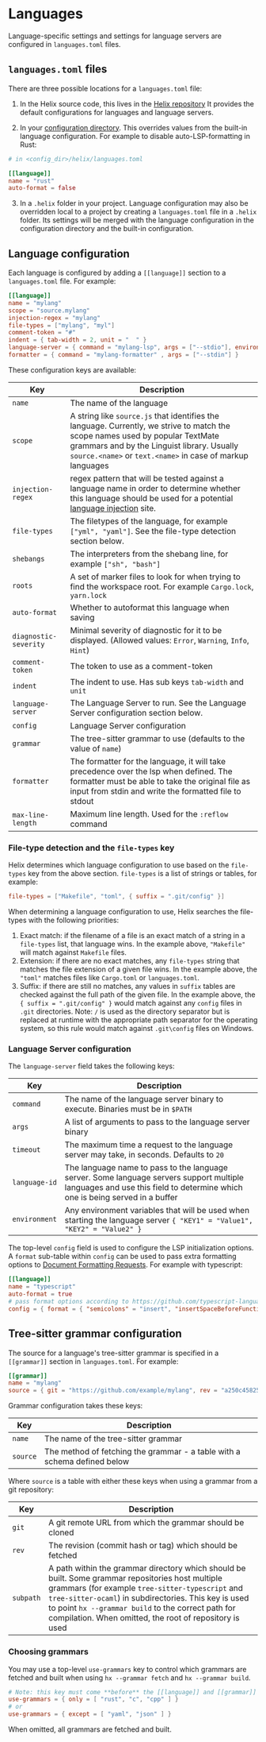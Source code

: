 # Languages

Language-specific settings and settings for language servers are configured in
`languages.toml` files.

## `languages.toml` files

There are three possible locations for a `languages.toml` file:

1. In the Helix source code, this lives in the
   [Helix repository](https://github.com/helix-editor/helix/blob/master/languages.toml)
   It provides the default configurations for languages and language servers.

2. In your [configuration directory](./configuration.md). This overrides values
   from the built-in language configuration. For example to disable
   auto-LSP-formatting in Rust:

```toml
# in <config_dir>/helix/languages.toml

[[language]]
name = "rust"
auto-format = false
```

3. In a `.helix` folder in your project. Language configuration may also be
   overridden local to a project by creating a `languages.toml` file in a
   `.helix` folder. Its settings will be merged with the language configuration
   in the configuration directory and the built-in configuration.

## Language configuration

Each language is configured by adding a `[[language]]` section to a
`languages.toml` file. For example:

```toml
[[language]]
name = "mylang"
scope = "source.mylang"
injection-regex = "mylang"
file-types = ["mylang", "myl"]
comment-token = "#"
indent = { tab-width = 2, unit = "  " }
language-server = { command = "mylang-lsp", args = ["--stdio"], environment = { "ENV1" = "value1", "ENV2" = "value2" } }
formatter = { command = "mylang-formatter" , args = ["--stdin"] }
```

These configuration keys are available:

| Key                   | Description                                                                                                                                                                                                                               |
| --------------------- | ----------------------------------------------------------------------------------------------------------------------------------------------------------------------------------------------------------------------------------------- |
| `name`                | The name of the language                                                                                                                                                                                                                  |
| `scope`               | A string like `source.js` that identifies the language. Currently, we strive to match the scope names used by popular TextMate grammars and by the Linguist library. Usually `source.<name>` or `text.<name>` in case of markup languages |
| `injection-regex`     | regex pattern that will be tested against a language name in order to determine whether this language should be used for a potential [language injection][treesitter-language-injection] site.                                            |
| `file-types`          | The filetypes of the language, for example `["yml", "yaml"]`. See the file-type detection section below.                                                                                                                                  |
| `shebangs`            | The interpreters from the shebang line, for example `["sh", "bash"]`                                                                                                                                                                      |
| `roots`               | A set of marker files to look for when trying to find the workspace root. For example `Cargo.lock`, `yarn.lock`                                                                                                                           |
| `auto-format`         | Whether to autoformat this language when saving                                                                                                                                                                                           |
| `diagnostic-severity` | Minimal severity of diagnostic for it to be displayed. (Allowed values: `Error`, `Warning`, `Info`, `Hint`)                                                                                                                               |
| `comment-token`       | The token to use as a comment-token                                                                                                                                                                                                       |
| `indent`              | The indent to use. Has sub keys `tab-width` and `unit`                                                                                                                                                                                    |
| `language-server`     | The Language Server to run. See the Language Server configuration section below.                                                                                                                                                          |
| `config`              | Language Server configuration                                                                                                                                                                                                             |
| `grammar`             | The tree-sitter grammar to use (defaults to the value of `name`)                                                                                                                                                                          |
| `formatter`           | The formatter for the language, it will take precedence over the lsp when defined. The formatter must be able to take the original file as input from stdin and write the formatted file to stdout                                        |
| `max-line-length`     | Maximum line length. Used for the `:reflow` command                                                                                                                                                                                       |

### File-type detection and the `file-types` key

Helix determines which language configuration to use based on the `file-types` key
from the above section. `file-types` is a list of strings or tables, for
example:

```toml
file-types = ["Makefile", "toml", { suffix = ".git/config" }]
```

When determining a language configuration to use, Helix searches the file-types
with the following priorities:

1. Exact match: if the filename of a file is an exact match of a string in a
   `file-types` list, that language wins. In the example above, `"Makefile"`
   will match against `Makefile` files.
2. Extension: if there are no exact matches, any `file-types` string that
   matches the file extension of a given file wins. In the example above, the
   `"toml"` matches files like `Cargo.toml` or `languages.toml`.
3. Suffix: if there are still no matches, any values in `suffix` tables are
   checked against the full path of the given file. In the example above, the
   `{ suffix = ".git/config" }` would match against any `config` files in `.git`
   directories. Note: `/` is used as the directory separator but is replaced at
   runtime with the appropriate path separator for the operating system, so this
   rule would match against `.git\config` files on Windows.

### Language Server configuration

The `language-server` field takes the following keys:

| Key           | Description                                                                                                                                                              |
| ------------- | ------------------------------------------------------------------------------------------------------------------------------------------------------------------------ |
| `command`     | The name of the language server binary to execute. Binaries must be in `$PATH`                                                                                           |
| `args`        | A list of arguments to pass to the language server binary                                                                                                                |
| `timeout`     | The maximum time a request to the language server may take, in seconds. Defaults to `20`                                                                                 |
| `language-id` | The language name to pass to the language server. Some language servers support multiple languages and use this field to determine which one is being served in a buffer |
| `environment` | Any environment variables that will be used when starting the language server `{ "KEY1" = "Value1", "KEY2" = "Value2" }`                                                 |

The top-level `config` field is used to configure the LSP initialization
options. A `format` sub-table within `config` can be used to pass extra
formatting options to
[Document Formatting Requests](https://github.com/microsoft/language-server-protocol/blob/gh-pages/_specifications/specification-3-16.md#document-formatting-request--leftwards_arrow_with_hook).
For example with typescript:

```toml
[[language]]
name = "typescript"
auto-format = true
# pass format options according to https://github.com/typescript-language-server/typescript-language-server#workspacedidchangeconfiguration omitting the "[language].format." prefix.
config = { format = { "semicolons" = "insert", "insertSpaceBeforeFunctionParenthesis" = true } }
```

## Tree-sitter grammar configuration

The source for a language's tree-sitter grammar is specified in a `[[grammar]]`
section in `languages.toml`. For example:

```toml
[[grammar]]
name = "mylang"
source = { git = "https://github.com/example/mylang", rev = "a250c4582510ff34767ec3b7dcdd3c24e8c8aa68" }
```

Grammar configuration takes these keys:

| Key      | Description                                                              |
| -------- | ------------------------------------------------------------------------ |
| `name`   | The name of the tree-sitter grammar                                      |
| `source` | The method of fetching the grammar - a table with a schema defined below |

Where `source` is a table with either these keys when using a grammar from a git
repository:

| Key       | Description                                                                                                                                                                                                                                                                                                                    |
| --------- | ------------------------------------------------------------------------------------------------------------------------------------------------------------------------------------------------------------------------------------------------------------------------------------------------------------------------------ |
| `git`     | A git remote URL from which the grammar should be cloned                                                                                                                                                                                                                                                                       |
| `rev`     | The revision (commit hash or tag) which should be fetched                                                                                                                                                                                                                                                                      |
| `subpath` | A path within the grammar directory which should be built. Some grammar repositories host multiple grammars (for example `tree-sitter-typescript` and `tree-sitter-ocaml`) in subdirectories. This key is used to point `hx --grammar build` to the correct path for compilation. When omitted, the root of repository is used |

### Choosing grammars

You may use a top-level `use-grammars` key to control which grammars are fetched
and built when using `hx --grammar fetch` and `hx --grammar build`.

```toml
# Note: this key must come **before** the [[language]] and [[grammar]] sections
use-grammars = { only = [ "rust", "c", "cpp" ] }
# or
use-grammars = { except = [ "yaml", "json" ] }
```

When omitted, all grammars are fetched and built.

[treesitter-language-injection]:
  https://tree-sitter.github.io/tree-sitter/syntax-highlighting#language-injection

